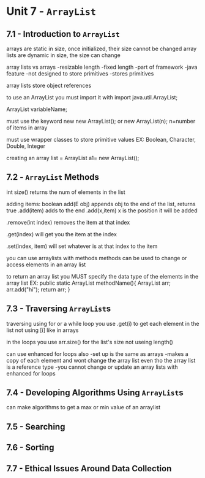 # Unit 7 - `ArrayList`

## 7.1 - Introduction to `ArrayList`

arrays are static in size, once initialized, their size cannot be changed
array lists are dynamic in size, the size can change

array lists               vs                arrays
-resizable length                           -fixed length
-part of framework                          -java feature
-not designed to store primitives          -stores primitives

array lists store object references

to use an ArrayList you must import it with
import java.util.ArrayList;

ArrayList<DataType> variableName;

must use the keyword new
new ArrayList<DataType>();
or
new ArrayList<datatype>(n);
n=number of items in array

must use wrapper classes to store primitive values
EX: Boolean, Character, Double, Integer

creating an array list = ArrayList<datatypr> a1= new ArrayList<datatype>();

## 7.2 - `ArrayList` Methods

int size()  returns the num of elements in the list

adding items:
boolean add(E obj)  appends obj to the end of the list, returns true
.add(item)  adds to the end
.add(x,item)  x is the position it will be added

.remove(int index)  removes the item at that index

.get(index)  will get you the item at the index

.set(index, item)  will set whatever is at that index to the item

you can use arraylists with methods
methods can be used to change or access elements in an array list

to return an array list you MUST specify the data type of the elements in the array list
EX:
public static ArrayList<String> methodName(){
    ArrayList<String> arr;
    arr.add("hi");
    return arr;
}

## 7.3 - Traversing `ArrayList`s

traversing using for or a while loop you use .get(i) to get each element in the list
not using [i] like in arrays

in the loops you use arr.size() for the list's size not useing length()

can use enhanced for loops also
-set up is the same as arrays
-makes a copy of each element and wont change the array list even tho the array list is a reference type
-you cannot change or update an array lists with enhanced for loops

## 7.4 - Developing Algorithms Using `ArrayList`s

can make algorithms to get a max or min value of an arraylist

## 7.5 - Searching

## 7.6 - Sorting

## 7.7 - Ethical Issues Around Data Collection
